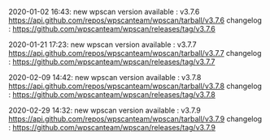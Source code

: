 2020-01-02 16:43: new wpscan version available : v3.7.6 https://api.github.com/repos/wpscanteam/wpscan/tarball/v3.7.6 changelog : https://github.com/wpscanteam/wpscan/releases/tag/v3.7.6

2020-01-21 17:23: new wpscan version available : v3.7.7 https://api.github.com/repos/wpscanteam/wpscan/tarball/v3.7.7 changelog : https://github.com/wpscanteam/wpscan/releases/tag/v3.7.7

2020-02-09 14:42: new wpscan version available : v3.7.8 https://api.github.com/repos/wpscanteam/wpscan/tarball/v3.7.8 changelog : https://github.com/wpscanteam/wpscan/releases/tag/v3.7.8

2020-02-29 14:32: new wpscan version available : v3.7.9 https://api.github.com/repos/wpscanteam/wpscan/tarball/v3.7.9 changelog : https://github.com/wpscanteam/wpscan/releases/tag/v3.7.9

